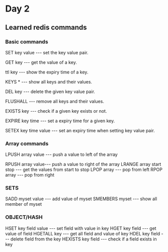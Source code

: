 # Day 2

## Learned redis commands


### Basic commands


SET key value --- set the key value pair.

GET key --- get the value of a key.

ttl key --- show the expiry time of a key.

KEYS * --- show all keys and their values.

DEL key --- delete the given key value pair.

FLUSHALL --- remove all keys and their values.

EXISTS key --- check if a given key exists or not.

EXPIRE key time --- set a expiry time for a given key.

SETEX key time value --- set an expiry time when setting key value pair.

### Array commands

LPUSH array value --- push a value to left of the array

RPUSH array value--- push a value to right of the array
LRANGE array start stop --- get the values from start to stop
LPOP array --- pop from left
RPOP array --- pop from right


### SETS

SADD myset value --- add value of myset
SMEMBERS myset --- show all member of myset

### OBJECT/HASH

HSET key field value --- set field with value in key
HGET key field --- get value of field
HGETALL key --- get all field and value of key
HDEL key field --- delete field from the key
HEXISTS key field --- check if a field exists in key

